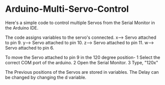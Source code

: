 # Arduino-Multi-Servo-Control
Here's a simple code to control multiple Servos from the Serial Monitor in the Arduino IDE.

The code assigns variables to the servo's connected.
x--> Servo attached to pin 9.
y--> Servo attached to pin 10.
z--> Servo attached to pin 11.
w--> Servo attached to pin 6.

To move the Servo attached to pin 9 in the 120 degree position-
1 Select the correct COM port of the arduino.
2 Open the Serial Monitor.
3 Type, "120x"

The Previous positions of the Servos are stored in variables.
The Delay can be changed by changing the d variable.
